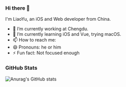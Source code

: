 ### Hi there 👋

I'm LiaoYu, an iOS and Web developer from China.

- 🔭 I’m currently working at Chengdu.
- 🌱 I’m currently learning iOS and Vue, trying macOS.
- 📫 How to reach me: [](https://weibo.com/YuL0114)
- 😄 Pronouns: he or him
- ⚡ Fun fact: Not focused enough

### GitHub Stats

![Anurag's GitHub stats](https://github-readme-stats.vercel.app/api?username=liaoyu0114&hide=contribs,prs)
